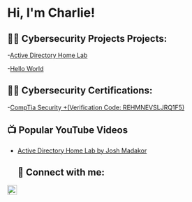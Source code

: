 <h1>Hi, I'm Charlie! 

<h2>👨‍💻 Cybersecurity Projects Projects:</h2>

-[Active Directory Home Lab](https://github.com/MustangGuy86/ActiveDirectoryLab/blob/main/README.md)

-[Hello World](https://github.com/CharlieTest/LABURL) 

  <h2>👨‍💻 Cybersecurity Certifications:</h2>
  
-[CompTia Security +(Verification Code: REHMNEVSLJRQ1F5)]( http://verify.CompTIA.org)
  
<h2>📺 Popular YouTube Videos</h2>

- [Active Directory Home Lab by Josh Madakor](https://www.youtube.com/watch?v=MHsI8hJmggI&t=268s)

  <h2> 🤳 Connect with me:</h2>


[<img align="left" alt="| LinkedIn" width="22px" src="https://cdn.jsdelivr.net/npm/simple-icons@v3/icons/linkedin.svg" />][linkedin]




[linkedin]: https://www.linkedin.com/in/charles-g-642172133
  


<!--
**joshmadakor1/joshmadakor1** is a ✨ _special_ ✨ repository because its `README.md` (this file) appears on your GitHub profile.

Here are some ideas to get you started:

- 🔭 I’m currently working on ...
- 🌱 I’m currently learning ...
- 👯 I’m looking to collaborate on ...
- 🤔 I’m looking for help with ...
- 💬 Ask me about ...
- 📫 How to reach me: ...
- 😄 Pronouns: ...
- ⚡ Fun fact: ...
-->
